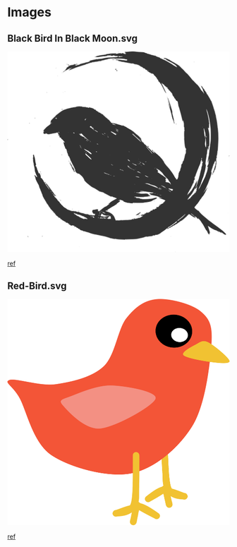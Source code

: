 # Images

## Black Bird In Black Moon.svg

![](Black%20Bird%20In%20Black%20Moon.svg)

[ref](https://openclipart.org/detail/320500/black-bird-in-black-moon)

## Red-Bird.svg

![](red-bird.png)

[ref](https://openclipart.org/detail/191743/red-bird)

